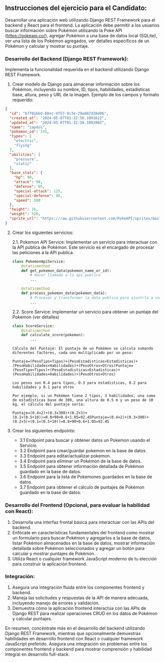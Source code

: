 ## Instrucciones del ejercicio para el Candidato:

Desarrollar una aplicación web utilizando Django REST Framework para el backend y React para el frontend. La aplicación debe permitir a los usuarios buscar información sobre Pokémon utilizando la Poke API (https://pokeapi.co/), agregar Pokémon a una base de datos local (SQLite), ver una lista de los Pokémon agregados, ver detalles específicos de un Pokémon y calcular y mostrar su puntaje.

### Desarrollo del Backend (Django REST Framework):

Implementa la funcionalidad requerida en el backend utilizando Django REST Framework.

1. Crear modelo de Django para almacenar información sobre los Pokémon, incluyendo su nombre, ID, tipos, habilidades, estadísticas base, altura, peso y URL de la imagen. Ejemplo de los campos y formato requerido:
```json
{
  "id": "b7701bbd-68ec-4f57-9c3e-29a807d28d06",
  "created_at": "2024-05-07T01:32:50.109162Z",
  "updated_at": "2024-05-07T01:32:50.109200Z",
  "name": "zapdos",
  "pokemon_id": 145,
  "types": [
    "electric",
    "flying"
  ],
  "abilities": [
    "pressure",
    "static"
  ],
  "base_stats": {
    "hp": 90,
    "attack": 90,
    "defense": 85,
    "special-attack": 125,
    "special-defense": 90,
    "speed": 100
  },
  "height": 16,
  "weight": 526,
  "sprite_url": "https://raw.githubusercontent.com/PokeAPI/sprites/master/sprites/pokemon/145.png"
}
```
2. Crear los siguientes servicios:

	2.1. Pokemon API Service: Implementar un servicio para interactuar con la API pública de Pokémon. Este servicio es el encargado de procesar las peticiones a la API publica.
	
	```python
	class PokemonApiService:
	    @staticmethod
	    def get_pokemon_data(pokemon_name_or_id):
		    # Hacer llamada a la api publica
	        ...

	    @staticmethod
	    def process_pokemon_data(pokemon_data):
	        # Procesar y transformar la data publica para ajustrla a como lo requiere el modelo
	        ...
	```
	2.2. Score Service: implementar un servicio para obtener un puntaje del Pokemon (ver detalles)
	
	
	```python
	class ScoreService:
	    @staticmethod
	    def calculate_score(pokemon):
	        ...
	```
	
	```
	Cálculo del Puntaje: El puntaje de un Pokémon se calcula sumando diferentes factores, cada uno multiplicado por un peso:

	Puntaje=(PesoTipo×Tipos)+(PesoEstadisticas×Estadisticas)+(PesoHabilidades×Habilidades)+(PesoOtros×Otros)Puntaje=(PesoTipo×Tipos)+(PesoEstadisticas×Estadisticas)+(PesoHabilidades×Habilidades)+(PesoOtros×Otros)

	Los pesos son 0.4 para tipos, 0.3 para estadisticas, 0.2 para habilidades y 0.1 para otros

	Por ejemplo, si un Pokémon tiene 2 tipos, 3 habilidades, una suma de estadísticas base de 300, una altura de 0.5 m y un peso de 10 kg, el cálculo del puntaje sería:

	Puntaje=(0.4×2)+(0.3×300)+(0.2×3)+(0.1×(0.5+10))=0.8+90+0.6+1.05=92.45Puntaje=(0.4×2)+(0.3×300)+(0.2×3)+(0.1×(0.5+10))=0.8+90+0.6+1.05=92.45
	```	


	
	
3. Crear los siguientes endpoints:
	* 3.1 Endpoint para buscar y obtener datos un Pokemon usando el Servicio.
	* 3.2 Endpoint para crear/guardar pokemon en la base de datos.
	* 3.3 Endpoint para editar/actualizar pokemon.
	* 3.4 Endpoint para eliminar un Pokémon de la base de datos.
	* 3.5 Endpoint para  obtener información detallada de Pokémon guardado en la base de datos.
	* 3.6 Endpoint para  la lista de Pokemones guardados en la base de datos.	
	* 3.7 Endpoint para obtener el cálculo de puntajes de Pokémon guardado en la base de datos.

### Desarrollo del Frontend (Opcional, para evaluar la habilidad con React):
1. Desarrolla una interfaz frontal básica para interactuar con las APIs del backend.
2. Enfócate en características fundamentales del frontend como mostrar un formulario para buscar Pokémon y agregarlos a la base de datos, listar Pokémon almacenados en la base de datos, mostrar información detallada sobre Pokémon seleccionados y agregar un botón para calcular y mostrar puntajes de Pokémon.
3. Utiliza React o cualquier framework JavaScript moderno de tu elección para construir la aplicación frontend.

### Integración:
1. Asegura una integración fluida entre los componentes frontend y backend.
2. Maneja las solicitudes y respuestas de la API de manera adecuada, incluyendo manejo de errores y validación.
3. Demuestra cómo la aplicación frontend interactúa con las APIs de Django REST para realizar operaciones CRUD en los datos de Pokémon y calcular puntajes.

En resumen, concéntrate más en el desarrollo del backend utilizando Django REST Framework, mientras que opcionalmente demuestras habilidades en desarrollo frontend con React o cualquier framework JavaScript preferido. Asegura una integración sin problemas entre los componentes frontend y backend para mostrar comprensión y habilidad integral en desarrollo full-stack.

